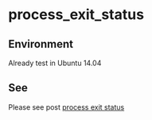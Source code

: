 process_exit_status
============

Environment
-
Already test in Ubuntu 14.04

See
-
Please see post [process exit status](http://cs-cjl.com/2015/11_18_linux_process_exit_status)
